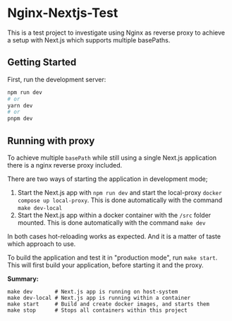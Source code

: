 # Nginx-Nextjs-Test

This is a test project to investigate using Nginx as reverse proxy to achieve a setup with Next.js which supports multiple basePaths.

## Getting Started

First, run the development server:

```bash
npm run dev
# or
yarn dev
# or
pnpm dev
```

## Running with proxy

To achieve multiple `basePath` while still using a single Next.js application there is a nginx reverse proxy included.

There are two ways of starting the application in development mode;
1. Start the Next.js app with `npm run dev` and start the local-proxy `docker compose up local-proxy`. This is done automatically with the command `make dev-local`
2. Start the Next.js app within a docker container with the `/src` folder mounted. This is done automatically with the command `make dev`

In both cases hot-reloading works as expected. And it is a matter of taste which approach to use.

To build the application and test it in "production mode", run `make start`. This will first build your application, before starting it and the proxy.


**Summary:**
```
make dev       # Next.js app is running on host-system
make dev-local # Next.js app is running within a container
make start     # Build and create docker images, and starts them
make stop      # Stops all containers within this project
```


